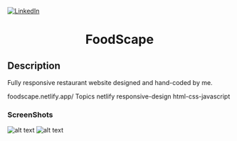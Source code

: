 [![LinkedIn][linkedin-shield]][linkedin-url]

<h1 align="center">FoodScape</h1>

## Description
Fully responsive restaurant website designed and hand-coded by me.

foodscape.netlify.app/
Topics
netlify responsive-design html-css-javascript

### ScreenShots
![alt text](gif1.gif "GIF Image")
![alt text](gif2.gif "GIF Image")

<!-- MARKDOWN LINKS & IMAGES -->
<!-- https://www.markdownguide.org/basic-syntax/#reference-style-links -->
[linkedin-shield]: https://img.shields.io/badge/-LinkedIn-black.svg?style=for-the-badge&logo=linkedin&colorB=555
[linkedin-url]: https://www.linkedin.com/in/shyam-bodke/
